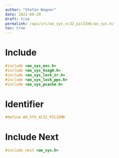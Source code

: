 ```yaml
---
author: "Stefan Wagner"
date: 2022-08-29
draft: true
permalink: /api/src/ao_sys_xc32_pic32mk/ao_sys.h/
toc: true
---
```


# Include

```c
#include <ao_sys_exc.h>
#include <ao_sys_kseg0.h>
#include <ao_sys_lock_ir.h>
#include <ao_sys_lock_pps.h>
#include <ao_sys_pcache.h>
```

# Identifier

```c
#define AO_SYS_XC32_PIC32MK
```

# Include Next

```c
#include_next <ao_sys.h>
```
